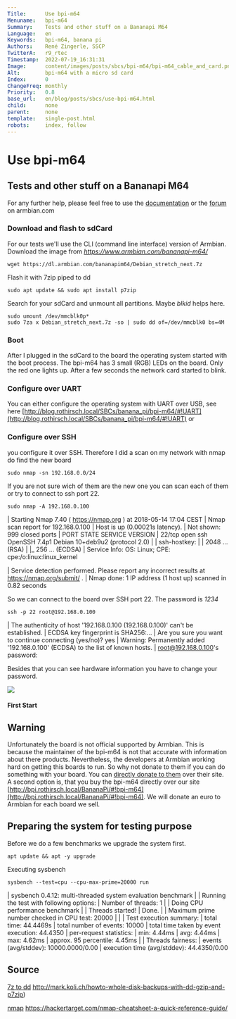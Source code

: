 ```yaml
---
Title:      Use bpi-m64
Menuname:   bpi-m64
Summary:    Tests and other stuff on a Bananapi M64
Language:   en
Keywords:   bpi-m64, banana pi
Authors:    René Zingerle, SSCP
TwitterA:   r9_rtec
Timestamp:  2022-07-19_16:31:31
Image:      content/images/posts/sbcs/bpi-m64/bpi-m64_cable_and_card.png
Alt:        bpi-m64 with a micro sd card
Index:      0
ChangeFreq: monthly
Priority:   0.8
base_url:   en/blog/posts/sbcs/use-bpi-m64.html
child:      none
parent:     none
template:   single-post.html
robots:     index, follow
---
```


# Use bpi-m64

## Tests and other stuff on a Bananapi M64

For any further help, please feel free to use the [documentation](https://docs.armbian.com/) or the [forum](https://forum.armbian.com/) on armbian.com

### Download and flash to sdCard

For our tests we'll use the CLI (command line interface) version of Armbian. Download the image from _https://www.armbian.com/bananapi-m64/_

    wget https://dl.armbian.com/bananapim64/Debian_stretch_next.7z

Flash it with 7zip piped to dd

    sudo apt update && sudo apt install p7zip

Search for your sdCard and unmount all partitions. Maybe _blkid_ helps here.

    sudo umount /dev/mmcblk0p*
    sudo 7za x Debian_stretch_next.7z -so | sudo dd of=/dev/mmcblk0 bs=4M

### Boot
After I plugged in the sdCard to the board the operating system started with the boot process. The bpi-m64 has 3 small (RGB) LEDs on the board. Only the red one lights up. After a few seconds the network card started to blink.


### Configure over UART
You can either configure the operating system with UART over USB, see here [http://blog.rothirsch.local/SBCs/banana_pi/bpi-m64/#!UART](http://blog.rothirsch.local/SBCs/banana_pi/bpi-m64/#!UART) or

### Configure over SSH
you configure it over SSH. Therefore I did a scan on my network with nmap do find the new board

    sudo nmap -sn 192.168.0.0/24

If you are not sure wich of them are the new one you can scan each of them or try to connect to ssh port 22.

    sudo nmap -A 192.168.0.100

<div class="output_highlight">

| Starting Nmap 7.40 ( https://nmap.org ) at 2018-05-14 17:04 CEST
| Nmap scan report for 192.168.0.100
| Host is up (0.00021s latency).
| Not shown: 999 closed ports
| PORT   STATE SERVICE VERSION
| 22/tcp open  ssh     OpenSSH 7.4p1 Debian 10+deb9u2 (protocol 2.0)
| | ssh-hostkey: 
| |   2048 ... (RSA)
| |_  256 ... (ECDSA)
| Service Info: OS: Linux; CPE: cpe:/o:linux:linux_kernel

| Service detection performed. Please report any incorrect results at https://nmap.org/submit/ .
| Nmap done: 1 IP address (1 host up) scanned in 0.82 seconds

</div>

So we can connect to the board over SSH port 22.
The password is *1234*

    ssh -p 22 root@192.168.0.100

<div class="output_highlight">

| The authenticity of host '192.168.0.100 (192.168.0.100)' can't be established.
| ECDSA key fingerprint is SHA256:...
| Are you sure you want to continue connecting (yes/no)? yes
| Warning: Permanently added '192.168.0.100' (ECDSA) to the list of known hosts.
| root@192.168.0.100's password: 

</div>

Besides that you can see hardware information you have to change your password.

<div class=info_highlight>

<a href="data/img/blog/bpi-m64/Armbian_First_Start.png" data-title="" data-alt="Armbian first start" data-lightbox="bpi-m64_first_start">
    <img class=img src="data/img/blog/bpi-m64/Armbian_First_Start.png">
</a>

#### First Start

</div>

## Warning

Unfortunately the board is not official supported by Armbian. This is because the maintainer of the bpi-m64 is not that accurate with information about there products. Nevertheless, the developers at Armbian working hard on getting this boards to run. So why not donate to them if you can do something with your board. You can [directly donate to them](https://www.armbian.com/donate/) over their site. A second option is, that you buy the bpi-m64 directly over our site [http://bpi.rothirsch.local/BananaPi/#!bpi-m64](http://bpi.rothirsch.local/BananaPi/#!bpi-m64). We will donate an euro to Armbian for each board we sell.


## Preparing the system for testing purpose

Before we do a few benchmarks we upgrade the system first.

    apt update && apt -y upgrade

Executing sysbench

    sysbench --test=cpu --cpu-max-prime=20000 run

<div class="output_highlight">

| sysbench 0.4.12:  multi-threaded system evaluation benchmark
| 
| Running the test with following options:
| Number of threads: 1
| 
| Doing CPU performance benchmark
| 
| Threads started!
| Done.
| 
| Maximum prime number checked in CPU test: 20000
| 
| 
| Test execution summary:
|   total time:                          44.4469s
|   total number of events:              10000
|   total time taken by event execution: 44.4350
|   per-request statistics:
|       min:                                  4.44ms
|       avg:                                  4.44ms
|       max:                                  4.62ms
|       approx.  95 percentile:               4.45ms
|
| Threads fairness:
|   events (avg/stddev):           10000.0000/0.00
|   execution time (avg/stddev):   44.4350/0.00

</div>

## Source
[7z to dd](http://mark.koli.ch/howto-whole-disk-backups-with-dd-gzip-and-p7zip) http://mark.koli.ch/howto-whole-disk-backups-with-dd-gzip-and-p7zip)

[nmap](https://hackertarget.com/nmap-cheatsheet-a-quick-reference-guide/) https://hackertarget.com/nmap-cheatsheet-a-quick-reference-guide/
